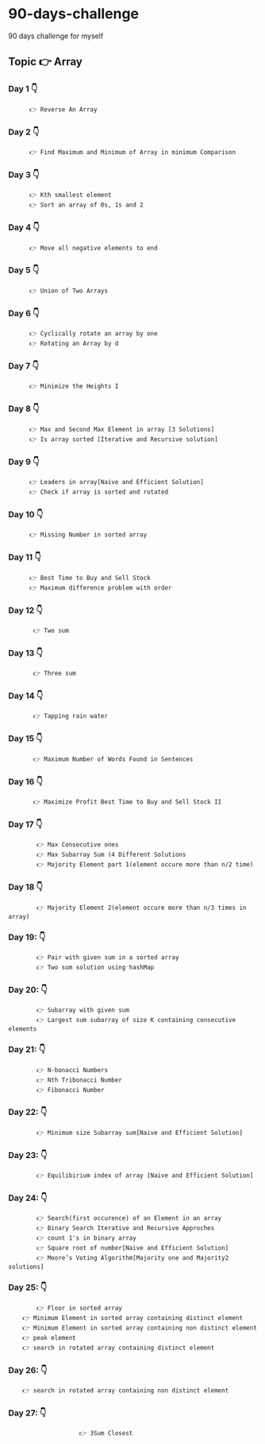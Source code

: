 # 90-days-challenge
90 days challenge for myself 
## Topic 👉 Array 
### Day 1 👇
          👉 Reverse An Array
### Day 2 👇
          👉 Find Maximum and Minimum of Array in minimum Comparison
### Day 3 👇
          👉 Kth smallest element
	      👉 Sort an array of 0s, 1s and 2 
### Day 4 👇
	      👉 Move all negative elements to end
### Day 5 👇
          👉 Union of Two Arrays
### Day 6 👇
          👉 Cyclically rotate an array by one
	      👉 Rotating an Array by d
### Day 7 👇
          👉 Minimize the Heights I
### Day 8 👇
          👉 Max and Second Max Element in array [3 Solutions]
	      👉 Is array sorted [Iterative and Recursive solution]
### Day 9 👇	       
	      👉 Leaders in array[Naive and Efficient Solution]
	      👉 Check if array is sorted and rotated
### Day 10 👇	       
	      👉 Missing Number in sorted array
### Day 11 👇	       
	      👉 Best Time to Buy and Sell Stock
	      👉 Maximum difference problem with order
### Day 12 👇	       
	       👉 Two sum
### Day 13 👇
           👉 Three sum
### Day 14 👇
	       👉 Tapping rain water
### Day 15 👇
	       👉 Maximum Number of Words Found in Sentences
### Day 16 👇
	       👉 Maximize Profit Best Time to Buy and Sell Stock II
### Day 17 👇
            👉 Max Consecutive ones
            👉 Max Subarray Sum (4 Different Solutions
	        👉 Majority Element part 1(element occure more than n/2 time)
### Day 18 👇
            👉 Majority Element 2(element occure more than n/3 times in array)
### Day 19: 👇
	        👉 Pair with given sum in a sorted array
	        👉 Two sum solution using hashMap
### Day 20: 👇
            👉 Subarray with given sum
            👉 Largest sum subarray of size K containing consecutive elements
### Day 21: 👇
            👉 N-bonacci Numbers
	        👉 Nth Tribonacci Number
	        👉 Fibonacci Number
### Day 22: 👇
            👉 Minimum size Subarray sum[Naive and Efficient Solution]
### Day 23: 👇
            👉 Equilibirium index of array [Naive and Efficient Solution]
### Day 24: 👇
            👉 Search(first occurence) of an Element in an array
	        👉 Binary Search Iterative and Recursive Approches
	        👉 count 1's in binary array
            👉 Square root of number[Naive and Efficient Solution]
	        👉 Moore’s Voting Algorithm[Majority one and Majority2 solutions]
### Day 25: 👇
            👉 Floor in sorted array
		👉 Minimum Element in sorted array containing distinct element
		👉 Minimum Element in sorted array containing non distinct element
		👉 peak element
		👉 search in rotated array containing distinct element

### Day 26: 👇
		👉 search in rotated array containing non distinct element
### Day 27: 👇
                        👉 3Sum Closest